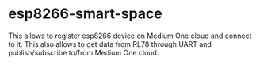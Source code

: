 # esp8266-smart-space
This allows to register esp8266 device on Medium One cloud and connect to it. This also allows to get data from RL78 through UART and publish/subscribe to/from Medium One cloud.
